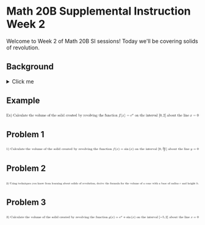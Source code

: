 # Math 20B Supplemental Instruction Week 2

Welcome to Week 2 of Math 20B SI sessions! Today we'll be covering solids of revolution.

## Background
<details>
  <summary>Click me</summary>
  
  ### Heading
  1. Foo
  2. Bar
     * Baz
     * Qux

  ### Some Javascript
  ```js
  function logSomething(something) {
    console.log('Something', something);
  }
  ```
</details>

## Example
![example](../images/ucsd-si/interview/example.png)
## Problem 1
![example](../images/ucsd-si/interview/problem1.png)

## Problem 2
![example](../images/ucsd-si/interview/problem2.png)

## Problem 3
![example](../images/ucsd-si/interview/problem3.png)
